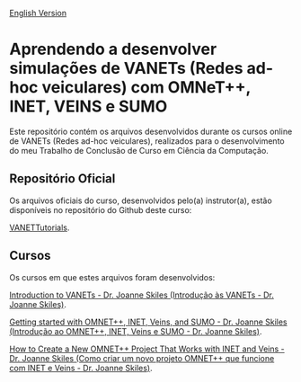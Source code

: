 [English Version](README.EN.md)

# Aprendendo a desenvolver simulações de VANETs (Redes ad-hoc veiculares) com OMNeT++, INET, VEINS e SUMO

Este repositório contém os arquivos desenvolvidos durante os cursos online de VANETs (Redes ad-hoc veiculares), realizados para o desenvolvimento do meu Trabalho de Conclusão de Curso em Ciência da Computação.

## Repositório Oficial

Os arquivos oficiais do curso, desenvolvidos pelo(a) instrutor(a), estão disponíveis no repositório do Github deste curso:

[VANETTutorials](https://github.com/chaotictoejam/VANETTutorials).

## Cursos

Os cursos em que estes arquivos foram desenvolvidos:

[Introduction to VANETs  - Dr. Joanne Skiles (Introdução às VANETs - Dr. Joanne Skiles)](https://www.youtube.com/watch?v=tCs-K9AkDrQ&list=PLaBPUIXZ8s4AwAk5EelikvvyG4EzX2hpx&index=1&pp=iAQB).

[Getting started with OMNET++, INET, Veins, and SUMO - Dr. Joanne Skiles (Introdução ao OMNET++, INET, Veins e SUMO - Dr. Joanne Skiles)](https://www.youtube.com/watch?v=PfAWhrmoYgM&list=PLaBPUIXZ8s4AwAk5EelikvvyG4EzX2hpx&index=2&pp=iAQB).

[How to Create a New OMNET++ Project That Works with INET and Veins - Dr. Joanne Skiles (Como criar um novo projeto OMNET++ que funcione com INET e Veins - Dr. Joanne Skiles)](https://www.youtube.com/watch?v=mGvhbrw05sQ&list=PLaBPUIXZ8s4AwAk5EelikvvyG4EzX2hpx&index=3&pp=iAQB).